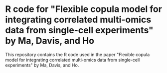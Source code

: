 # R code for "Flexible copula model for integrating correlated multi-omics data from single-cell experiments" by Ma, Davis, and Ho

This repository contains the R code used in the paper "Flexible copula model for integrating correlated multi-omics data from single-cell experiments" by Ma, Davis, and Ho.
